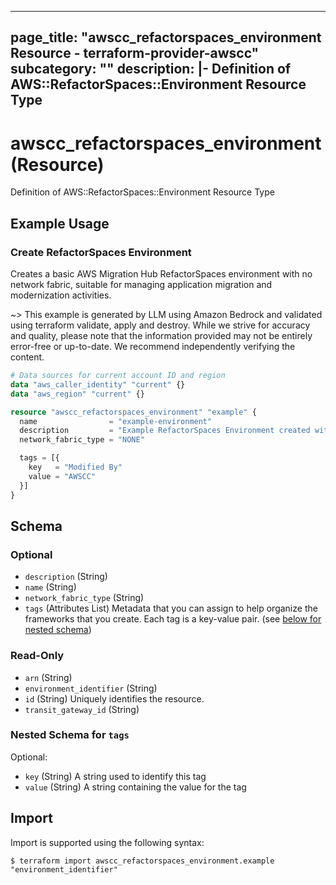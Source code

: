 
---
page_title: "awscc_refactorspaces_environment Resource - terraform-provider-awscc"
subcategory: ""
description: |-
  Definition of AWS::RefactorSpaces::Environment Resource Type
---

# awscc_refactorspaces_environment (Resource)

Definition of AWS::RefactorSpaces::Environment Resource Type

## Example Usage

### Create RefactorSpaces Environment

Creates a basic AWS Migration Hub RefactorSpaces environment with no network fabric, suitable for managing application migration and modernization activities.

~> This example is generated by LLM using Amazon Bedrock and validated using terraform validate, apply and destroy. While we strive for accuracy and quality, please note that the information provided may not be entirely error-free or up-to-date. We recommend independently verifying the content.

```terraform
# Data sources for current account ID and region
data "aws_caller_identity" "current" {}
data "aws_region" "current" {}

resource "awscc_refactorspaces_environment" "example" {
  name                = "example-environment"
  description         = "Example RefactorSpaces Environment created with AWSCC"
  network_fabric_type = "NONE"

  tags = [{
    key   = "Modified By"
    value = "AWSCC"
  }]
}
```

<!-- schema generated by tfplugindocs -->
## Schema

### Optional

- `description` (String)
- `name` (String)
- `network_fabric_type` (String)
- `tags` (Attributes List) Metadata that you can assign to help organize the frameworks that you create. Each tag is a key-value pair. (see [below for nested schema](#nestedatt--tags))

### Read-Only

- `arn` (String)
- `environment_identifier` (String)
- `id` (String) Uniquely identifies the resource.
- `transit_gateway_id` (String)

<a id="nestedatt--tags"></a>
### Nested Schema for `tags`

Optional:

- `key` (String) A string used to identify this tag
- `value` (String) A string containing the value for the tag

## Import

Import is supported using the following syntax:

```shell
$ terraform import awscc_refactorspaces_environment.example "environment_identifier"
```
